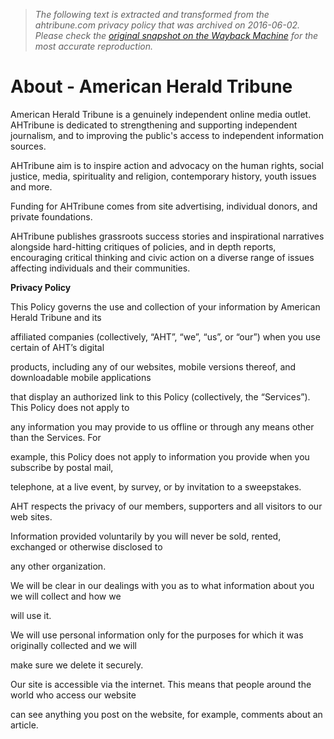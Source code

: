 > *The following text is extracted and transformed from the ahtribune.com privacy policy that was archived on 2016-06-02. Please check the [original snapshot on the Wayback Machine](https://web.archive.org/web/20160602213831id_/http%3A//ahtribune.com/about.html) for the most accurate reproduction.*

# About - American Herald Tribune

American Herald Tribune is a genuinely independent online media outlet.  AHTribune is dedicated to strengthening and supporting independent journalism, and to improving the public's access to independent information sources.

AHTribune aim is to inspire action and advocacy on the human rights, social justice, media, spirituality and religion, contemporary history, youth issues and more.

Funding for AHTribune comes from site advertising, individual donors, and private foundations.

AHTribune publishes grassroots success stories and inspirational narratives alongside hard-hitting critiques of policies, and in depth reports, encouraging critical thinking and civic action on a diverse range of issues affecting individuals and their communities.

**Privacy Policy**

This Policy governs the use and collection of your information by American Herald Tribune and its

affiliated companies (collectively, “AHT”, “we”, “us”, or “our”) when you use certain of AHT’s digital

products, including any of our websites, mobile versions thereof, and downloadable mobile applications

that display an authorized link to this Policy (collectively, the “Services”). This Policy does not apply to

any information you may provide to us offline or through any means other than the Services. For

example, this Policy does not apply to information you provide when you subscribe by postal mail,

telephone, at a live event, by survey, or by invitation to a sweepstakes.

AHT respects the privacy of our members, supporters and all visitors to our web sites.

Information provided voluntarily by you will never be sold, rented, exchanged or otherwise disclosed to

any other organization.

We will be clear in our dealings with you as to what information about you we will collect and how we

will use it.

We will use personal information only for the purposes for which it was originally collected and we will

make sure we delete it securely.

Our site is accessible via the internet. This means that people around the world who access our website

can see anything you post on the website, for example, comments about an article.
